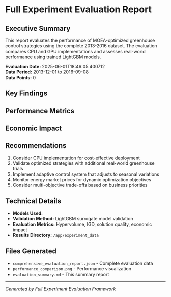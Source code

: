 # Full Experiment Evaluation Report

## Executive Summary

This report evaluates the performance of MOEA-optimized greenhouse control strategies using the complete 2013-2016 dataset. The evaluation compares CPU and GPU implementations and assesses real-world performance using trained LightGBM models.

**Evaluation Date:** 2025-06-01T18:46:05.400712  
**Data Period:** 2013-12-01 to 2016-09-08  
**Data Points:** 0

## Key Findings


## Performance Metrics


## Economic Impact

## Recommendations

1. Consider CPU implementation for cost-effective deployment
2. Validate optimized strategies with additional real-world greenhouse trials
3. Implement adaptive control system that adjusts to seasonal variations
4. Monitor energy market prices for dynamic optimization objectives
5. Consider multi-objective trade-offs based on business priorities

## Technical Details

- **Models Used:** 
- **Validation Method:** LightGBM surrogate model validation
- **Evaluation Metrics:** Hypervolume, IGD, solution quality, economic impact
- **Results Directory:** `/app/experiment_data`

## Files Generated

- `comprehensive_evaluation_report.json` - Complete evaluation data
- `performance_comparison.png` - Performance visualization
- `evaluation_summary.md` - This summary report

---

*Generated by Full Experiment Evaluation Framework*
